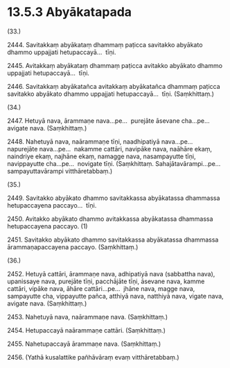 # 13.5.3 Abyākatapada

(33.)

2444\. Savitakkaṃ abyākataṃ dhammaṃ paṭicca savitakko abyākato dhammo uppajjati hetupaccayā…  tīṇi.

2445\. Avitakkaṃ abyākataṃ dhammaṃ paṭicca avitakko abyākato dhammo uppajjati hetupaccayā…  tīṇi.

2446\. Savitakkaṃ abyākatañca avitakkaṃ abyākatañca dhammaṃ paṭicca savitakko abyākato dhammo uppajjati hetupaccayā…  tīṇi. (Saṃkhittaṃ.)

(34.)

2447\. Hetuyā nava, ārammaṇe nava…pe…  purejāte āsevane cha…pe…  avigate nava. (Saṃkhittaṃ.)

2448\. Nahetuyā nava, naārammaṇe tīṇi, naadhipatiyā nava…pe…  napurejāte nava…pe…  nakamme cattāri, navipāke nava, naāhāre ekaṃ, naindriye ekaṃ, najhāne ekaṃ, namagge nava, nasampayutte tīṇi, navippayutte cha…pe…  novigate tīṇi. (Saṃkhittaṃ. Sahajātavārampi…pe…  sampayuttavārampi vitthāretabbaṃ.)

(35.)

2449\. Savitakko abyākato dhammo savitakkassa abyākatassa dhammassa hetupaccayena paccayo…  tīṇi.

2450\. Avitakko abyākato dhammo avitakkassa abyākatassa dhammassa hetupaccayena paccayo. (1)

2451\. Savitakko abyākato dhammo savitakkassa abyākatassa dhammassa ārammaṇapaccayena paccayo. (Saṃkhittaṃ.)

(36.)

2452\. Hetuyā cattāri, ārammaṇe nava, adhipatiyā nava (sabbattha nava), upanissaye nava, purejāte tīṇi, pacchājāte tīṇi, āsevane nava, kamme cattāri, vipāke nava, āhāre cattāri…pe…  jhāne nava, magge nava, sampayutte cha, vippayutte pañca, atthiyā nava, natthiyā nava, vigate nava, avigate nava. (Saṃkhittaṃ.)

2453\. Nahetuyā nava, naārammaṇe nava. (Saṃkhittaṃ.)

2454\. Hetupaccayā naārammaṇe cattāri. (Saṃkhittaṃ.)

2455\. Nahetupaccayā ārammaṇe nava. (Saṃkhittaṃ.)

2456\. (Yathā kusalattike pañhāvāraṃ evaṃ vitthāretabbaṃ.)
